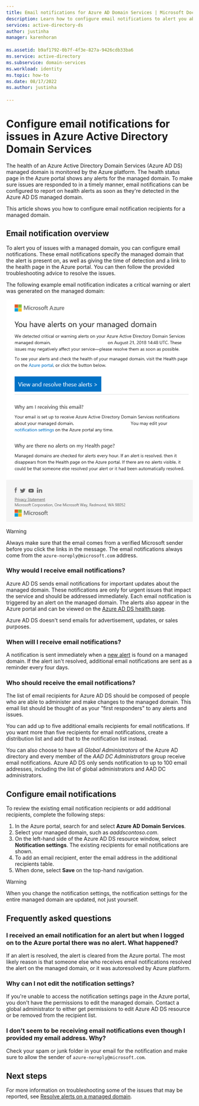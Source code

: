 ```yaml
---
title: Email notifications for Azure AD Domain Services | Microsoft Docs
description: Learn how to configure email notifications to alert you about issues in an Azure Active Directory Domain Services managed domain
services: active-directory-ds
author: justinha
manager: karenhoran

ms.assetid: b9af1792-0b7f-4f3e-827a-9426cdb33ba6
ms.service: active-directory
ms.subservice: domain-services
ms.workload: identity
ms.topic: how-to
ms.date: 08/17/2022
ms.author: justinha

---
```

# Configure email notifications for issues in Azure Active Directory Domain Services

The health of an Azure Active Directory Domain Services (Azure AD DS) managed domain is monitored by the Azure platform. The health status page in the Azure portal shows any alerts for the managed domain. To make sure issues are responded to in a timely manner, email notifications can be configured to report on health alerts as soon as they're detected in the Azure AD DS managed domain.

This article shows you how to configure email notification recipients for a managed domain.

## Email notification overview

To alert you of issues with a managed domain, you can configure email notifications. These email notifications specify the managed domain that the alert is present on, as well as giving the time of detection and a link to the health page in the Azure portal. You can then follow the provided troubleshooting advice to resolve the issues.

The following example email notification indicates a critical warning or alert was generated on the managed domain:

![Example email notification](./media/active-directory-domain-services-alerts/email-alert.png)

> [!WARNING]
> Always make sure that the email comes from a verified Microsoft sender before you click the links in the message. The email notifications always come from the `azure-noreply@microsoft.com` address.

### Why would I receive email notifications?

Azure AD DS sends email notifications for important updates about the managed domain. These notifications are only for urgent issues that impact the service and should be addressed immediately. Each email notification is triggered by an alert on the managed domain. The alerts also appear in the Azure portal and can be viewed on the [Azure AD DS health page][check-health].

Azure AD DS doesn't send emails for advertisement, updates, or sales purposes.

### When will I receive email notifications?

A notification is sent immediately when a [new alert][troubleshoot-alerts] is found on a managed domain. If the alert isn't resolved, additional email notifications are sent as a reminder every four days.

### Who should receive the email notifications?

The list of email recipients for Azure AD DS should be composed of people who are able to administer and make changes to the managed domain. This email list should be thought of as your "first responders" to any alerts and issues.

You can add up to five additional emails recipients for email notifications. If you want more than five recipients for email notifications, create a distribution list and add that to the notification list instead.

You can also choose to have all *Global Administrators* of the Azure AD directory and every member of the *AAD DC Administrators* group receive email notifications. Azure AD DS only sends notification to up to 100 email addresses, including the list of global administrators and AAD DC administrators.

## Configure email notifications

To review the existing email notification recipients or add additional recipients, complete the following steps:

1. In the Azure portal, search for and select **Azure AD Domain Services**.
1. Select your managed domain, such as *aaddscontoso.com*.
1. On the left-hand side of the Azure AD DS resource window, select **Notification settings**. The existing recipients for email notifications are shown.
1. To add an email recipient, enter the email address in the additional recipients table.
1. When done, select **Save** on the top-hand navigation.

> [!WARNING]
> When you change the notification settings, the notification settings for the entire managed domain are updated, not just yourself.

## Frequently asked questions

### I received an email notification for an alert but when I logged on to the Azure portal there was no alert. What happened?

If an alert is resolved, the alert is cleared from the Azure portal. The most likely reason is that someone else who receives email notifications resolved the alert on the managed domain, or it was autoresolved by Azure platform.

### Why can I not edit the notification settings?

If you're unable to access the notification settings page in the Azure portal, you don't have the permissions to edit the managed domain. Contact a global administrator to either get permissions to edit Azure AD DS resource or be removed from the recipient list.

### I don't seem to be receiving email notifications even though I provided my email address. Why?

Check your spam or junk folder in your email for the notification and make sure to allow the sender of `azure-noreply@microsoft.com`.

## Next steps

For more information on troubleshooting some of the issues that may be reported, see [Resolve alerts on a managed domain][troubleshoot-alerts].

<!-- INTERNAL LINKS -->
[check-health]: check-health.md
[troubleshoot-alerts]: troubleshoot-alerts.md
